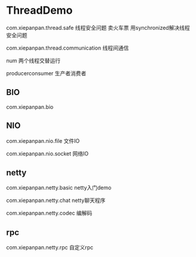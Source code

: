 # ThreadDemo
com.xiepanpan.thread.safe 线程安全问题 卖火车票 用synchronized解决线程安全问题

com.xiepanpan.thread.communication  线程间通信

num  两个线程交替运行

producerconsumer 生产者消费者


## BIO

com.xiepanpan.bio




## NIO

com.xiepanpan.nio.file 文件IO

com.xiepanpan.nio.socket 网络IO
## netty
com.xiepanpan.netty.basic netty入门demo

com.xiepanpan.netty.chat netty聊天程序

com.xiepanpan.netty.codec 编解码


## rpc
com.xiepanpan.netty.rpc 自定义rpc


   